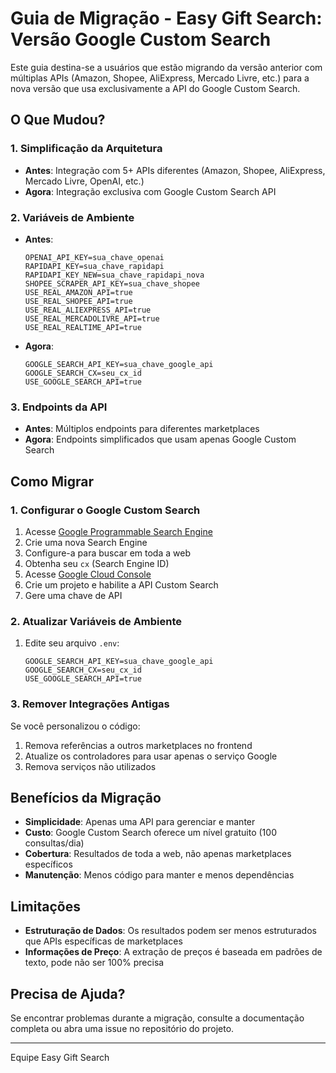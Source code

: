 # Guia de Migração - Easy Gift Search: Versão Google Custom Search

Este guia destina-se a usuários que estão migrando da versão anterior com múltiplas APIs (Amazon, Shopee, AliExpress, Mercado Livre, etc.) para a nova versão que usa exclusivamente a API do Google Custom Search.

## O Que Mudou?

### 1. Simplificação da Arquitetura
- **Antes**: Integração com 5+ APIs diferentes (Amazon, Shopee, AliExpress, Mercado Livre, OpenAI, etc.)
- **Agora**: Integração exclusiva com Google Custom Search API

### 2. Variáveis de Ambiente
- **Antes**:
  ```
  OPENAI_API_KEY=sua_chave_openai
  RAPIDAPI_KEY=sua_chave_rapidapi
  RAPIDAPI_KEY_NEW=sua_chave_rapidapi_nova
  SHOPEE_SCRAPER_API_KEY=sua_chave_shopee
  USE_REAL_AMAZON_API=true
  USE_REAL_SHOPEE_API=true
  USE_REAL_ALIEXPRESS_API=true
  USE_REAL_MERCADOLIVRE_API=true
  USE_REAL_REALTIME_API=true
  ```

- **Agora**:
  ```
  GOOGLE_SEARCH_API_KEY=sua_chave_google_api
  GOOGLE_SEARCH_CX=seu_cx_id
  USE_GOOGLE_SEARCH_API=true
  ```

### 3. Endpoints da API
- **Antes**: Múltiplos endpoints para diferentes marketplaces
- **Agora**: Endpoints simplificados que usam apenas Google Custom Search

## Como Migrar

### 1. Configurar o Google Custom Search
1. Acesse [Google Programmable Search Engine](https://programmablesearchengine.google.com/about/)
2. Crie uma nova Search Engine
3. Configure-a para buscar em toda a web
4. Obtenha seu `cx` (Search Engine ID)
5. Acesse [Google Cloud Console](https://console.cloud.google.com/)
6. Crie um projeto e habilite a API Custom Search
7. Gere uma chave de API

### 2. Atualizar Variáveis de Ambiente
1. Edite seu arquivo `.env`:
   ```
   GOOGLE_SEARCH_API_KEY=sua_chave_google_api
   GOOGLE_SEARCH_CX=seu_cx_id
   USE_GOOGLE_SEARCH_API=true
   ```

### 3. Remover Integrações Antigas
Se você personalizou o código:
1. Remova referências a outros marketplaces no frontend
2. Atualize os controladores para usar apenas o serviço Google
3. Remova serviços não utilizados

## Benefícios da Migração

- **Simplicidade**: Apenas uma API para gerenciar e manter
- **Custo**: Google Custom Search oferece um nível gratuito (100 consultas/dia)
- **Cobertura**: Resultados de toda a web, não apenas marketplaces específicos
- **Manutenção**: Menos código para manter e menos dependências

## Limitações

- **Estruturação de Dados**: Os resultados podem ser menos estruturados que APIs específicas de marketplaces
- **Informações de Preço**: A extração de preços é baseada em padrões de texto, pode não ser 100% precisa

## Precisa de Ajuda?

Se encontrar problemas durante a migração, consulte a documentação completa ou abra uma issue no repositório do projeto.

---

Equipe Easy Gift Search

